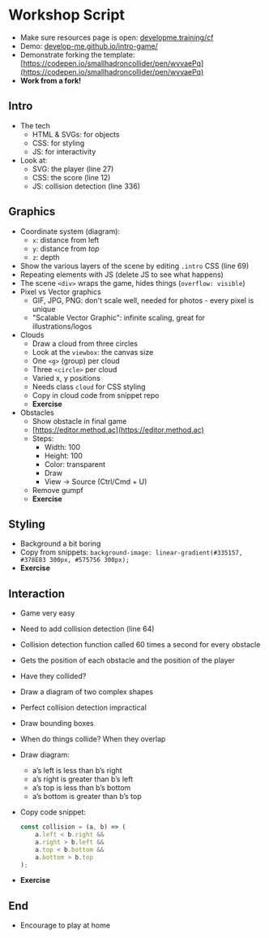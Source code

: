 # Workshop Script

- Make sure resources page is open: [developme.training/cf](developme.training/cf)
- Demo: [develop-me.github.io/intro-game/](develop-me.github.io/intro-game/)
- Demonstrate forking the template: [https://codepen.io/smallhadroncollider/pen/wvvaePq](https://codepen.io/smallhadroncollider/pen/wvvaePq)
- **Work from a fork!**

## Intro

- The tech
    - HTML & SVGs: for objects
    - CSS: for styling
    - JS: for interactivity
- Look at:
    - SVG: the player (line 27)
    - CSS: the score (line 12)
    - JS: collision detection (line 336)

## Graphics

- Coordinate system (diagram):
    - `x`: distance from left
    - `y`: distance from *top*
    - `z`: depth
- Show the various layers of the scene by editing `.intro` CSS (line 69)
- Repeating elements with JS (delete JS to see what happens)
- The scene `<div>` wraps the game, hides things (`overflow: visible`)
- Pixel vs Vector graphics
    - GIF, JPG, PNG: don't scale well, needed for photos - every pixel is unique
    - "Scalable Vector Graphic": infinite scaling, great for illustrations/logos
- Clouds
    - Draw a cloud from three circles
    - Look at the `viewbox`: the canvas size
    - One `<g>` (group) per cloud
    - Three `<circle>` per cloud
    - Varied x, y positions
    - Needs class `cloud` for CSS styling
    - Copy in cloud code from snippet repo
    - **Exercise**
- Obstacles
    - Show obstacle in final game
    - [https://editor.method.ac](https://editor.method.ac)
    - Steps:
        - Width: 100
        - Height: 100
        - Color: transparent
        - Draw
        - View -> Source (Ctrl/Cmd + U)
    - Remove gumpf
    - **Exercise**

## Styling

- Background a bit boring
- Copy from snippets: `background-image: linear-gradient(#335157, #378E83 300px, #575756 300px);`
- **Exercise**

## Interaction

- Game very easy
- Need to add collision detection (line 64)
- Collision detection function called 60 times a second for every obstacle
- Gets the position of each obstacle and the position of the player
- Have they collided?
- Draw a diagram of two complex shapes
- Perfect collision detection impractical
- Draw bounding boxes
- When do things collide? When they overlap
- Draw diagram:
    - a’s left is less than b’s right
    - a’s right is greater than b’s left
    - a’s top is less than b’s bottom
    - a’s bottom is greater than b’s top
- Copy code snippet:

    ```js
    const collision = (a, b) => (
        a.left < b.right &&
        a.right > b.left &&
        a.top < b.bottom &&
        a.bottom > b.top
    );
    ```
- **Exercise**

## End

- Encourage to play at home
